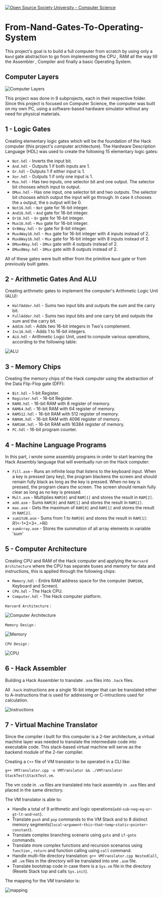 [![Open Source Society University - Computer Science](https://img.shields.io/badge/OSSU-computer--science-blue.svg)](https://github.com/ossu/computer-science)

# From-Nand-Gates-To-Operating-System

This project's goal is to build a full computer from scratch by using only a `Nand` gate abstraction to go from implementing the CPU , RAM all the way till the Assembler , Compiler and finally a basic Operating System.

## Computer Layers
![Computer Layers](https://github.com/SamaMostafa03/From-Nand-Gates-To-Operating-System/blob/main/Images/Computer%20Layers.jpg?raw=true)

This project was done in 9 subprojects, each in their respective folder. Since this project is focused on Computer Science, the computer was built on my own PC, using a software-based hardware simulator without any need for physical materials.

## 1 - Logic Gates

Creating elementary logic gates which will be the foundation of the Hack computer (this project's computer architecture). The Hardware Description Language (HDL) was used to create the following 15 elementary logic gates:

- `Not.hdl` - Inverts the input bit.
- `And.hdl` - Outputs 1 if both inputs are 1.
- `Or.hdl` - Outputs 1 if either input is 1.
- `Xor.hdl` - Outputs 1 if only one input is 1.
- `Mux.hdl` - Has two inputs, one selector bit and one output. The selector bit chooses which input to output.
- `DMux.hdl` - Has one input, one selector bit and two outputs. The selector bit chooses which output the input will go through. In case it chooses the `a` output, the `b` output will be 0.
- `Not16.hdl` - `Not` gate for 16-bit integer.
- `And16.hdl` - `And` gate for 16-bit integer.
- `Or16.hdl` - `Or` gate for 16-bit integer.
- `Mux16.hdl` - `Mux` gate for 16-bit integer.
- `Or8Way.hdl` - `Or` gate for 8-bit integer.
- `Mux4Way16.hdl` - `Mux` gate for 16-bit integer with 4 inputs instead of 2.
- `Mux8Way16.hdl` - `Mux` gate for 16-bit integer with 8 inputs instead of 2.
- `DMux4Way.hdl` - `DMux` gate with 4 outputs instead of 2.
- `DMux8Way.hdl` - `DMux` gate with 8 outputs instead of 2.

All of these gates were built either from the primitive `Nand` gate or from previously built gates.

## 2 - Arithmetic Gates And ALU

Creating arithmetic gates to implement the computer's Arithmetic Logic Unit (ALU):

- `HalfAdder.hdl` - Sums two input bits and outputs the sum and the carry bit.
- `FullAdder.hdl` - Sums two input bits and one carry bit and outputs the sum and the carry bit.
- `Add16.hdl` - Adds two 16-bit integers in Two's complement.
- `Inc16.hdl` - Adds 1 to 16-bit integers.
- `ALU.hdl` - Arithmetic Logic Unit, used to compute various operations, according to the following table:

![ALU](https://github.com/SamaMostafa03/From-Nand-Gates-To-Operating-System/blob/main/Images/ALU.png?raw=true)

## 3 - Memory Chips

Creating the memory chips of the Hack computer using the abstraction of the Data Flip-Flop gate (DFF):

- `Bit.hdl` - 1-bit Register.
- `Register.hdl` - 16-bit Register.
- `RAM8.hdl` - 16-bit RAM with 8 register of memory.
- `RAM64.hdl` - 16-bit RAM with 64 register of memory.
- `RAM512.hdl` - 16-bit RAM with 512 register of memory.
- `RAM4K.hdl` - 16-bit RAM with 4096 register of memory.
- `RAM16K.hdl` - 16-bit RAM with 16384 register of memory.
- `PC.hdl` - 16-bit program counter.

## 4 - Machine Language Programs

In this part, i wrote some assembly programs in order to start learning the Hack Assembly language that will eventually run on the Hack computer:

- `Fill.asm` - Runs an infinite loop that listens to the keyboard input. When a key is pressed (any key), the program blackens the screen and should remain fully black as long as the key is pressed. When no key is pressed, the program clears the screen. The screen should remain fully clear as long as no key is pressed.
- `Mult.asm` - Multiplies `RAM[0]` and `RAM[1]` and stores the result in `RAM[2]`.
- `add.asm` - Sums `RAM[0]` and `RAM[1]` and stores the result in `RAM[2]`.
- `max.asm` - Gets the maximum of `RAM[0]` and `RAM[1]` and stores the result in `RAM[2]`.
- `sum1toN.asm` - Sums from 1 to `RAM[0]` and stores the result in `RAM[1]`: R1<-1+2+3+..+R0
- `sumArray.asm` - Stores the summation of all array elements in variable 'sum'

## 5 - Computer Architecture

Creating CPU and RAM of the Hack computer and applying the `Harvard Architecture` where the CPU has separate buses and memory for data and instructions, this is applied through the following chips:

- `Memory.hdl` - Entire RAM address space for the computer (`RAM16K`, Keyboard and Screen).
- `CPU.hdl` - The Hack CPU.
- `Computer.hdl` - The Hack computer platform.

`Harvard Architecture` :

![Computer Architecture](https://github.com/SamaMostafa03/From-Nand-Gates-To-Operating-System/blob/main/Images/Computer%20Arch.png?raw=true)

`Memory Design` :

![Memory](https://github.com/SamaMostafa03/From-Nand-Gates-To-Operating-System/blob/main/Images/Memory.png?raw=true)

`CPU Design` :

![CPU](https://github.com/SamaMostafa03/From-Nand-Gates-To-Operating-System/blob/main/Images/CPU.png?raw=true)


## 6 - Hack Assembler

Building a Hack Assembler to translate `.asm` files into `.hack` files.

All `.hack` instructions are a single 16-bit integer that can be translated either to A-instructions that is used for addressing or C-intructions used for calculation.

![Instructions](https://github.com/SamaMostafa03/From-Nand-Gates-To-Operating-System/blob/main/Images/Hack%20Instructions.png?raw=true)

## 7 - Virtual Machine Translator

Since the compiler i built for this computer is a 2-tier architecture, a virtual machine layer was needed to translate the intermediate code into executable code. This stack-based virtual machine will serve as the backend module of the 2-tier compiler.

Creating a `C++` file of VM translator to be operated in a CLI like:

`g++ VMTranslator.cpp -o VMTranslator && ./VMTranslator StackTest\StackTest.vm`.

The vm code in `.vm` files are translated into hack assembly in `.asm` files and placed in the same directory.

The VM translator is able to:

- Handle a total of 9 arithmetic and logic operations(`add`-`sub`-`neg`-`eq`-`or`-`gt`-`lt`-`and`-`not`).
- Translate `push` and `pop` commands to the VM Stack and to 8 distinct memory segments(`local`-`argument`-`this`-`that`-`temp`-`static`-`pointer`-`constant`).
- Translate complex branching scenario using `goto` and `if-goto` commands.
- Translate more complex functions and recursion scenarios using `function` , `return` and function calling using `call` command.
- Handle multi-file directory translation: `g++ VMTranslator.cpp NestedCall`, all `.vm` files in the directory will be translated into one `.asm` file.
- Translate bootstrap code in case there is a `Sys.vm` file in the directory (Resets Stack top and calls `Sys.init`).

The mapping for the VM translator is:

![mapping](https://github.com/SamaMostafa03/From-Nand-Gates-To-Operating-System/blob/main/Images/mapping.png?raw=true)
